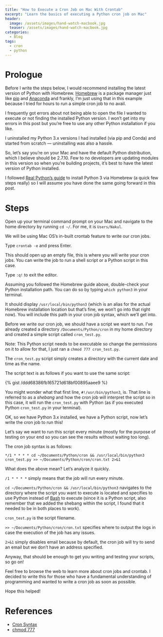 ```yaml
---
title: "How to Execute a Cron Job on Mac With Crontab"
excerpt: "Learn the basics of executing a Python cron job on Mac"
header: 
  image: /assets/images/hand-watch-macbook.jpg
  teaser: /assets/images/hand-watch-macbook.jpg
categories:
  - Blog
tags:
  - cron
  - python
---
```

# **Prologue**

Before I write the steps below, I would recommend installing the latest version of Python with Homebrew. [Homebrew](https://brew.sh/) is a package manager just like [pip](https://pip.pypa.io/en/stable/) and [Anaconda](https://www.anaconda.com/) and frankly, I’m just using that in this example because I tried for hours to run a simple cron job to no avail.

I frequently got errors about not being able to open the file I wanted to execute or not finding the installed Python version. I won’t get into my errors in this post but you’re free to use any other Python installation if you like.

I uninstalled my Python 3.x versions I had installed (via pip and Conda) and started from scratch — uninstalling was also a hassle.

So, let’s say you’re on your Mac and have the default Python distribution, which I believe should be 2.7.10. Few to no developers are updating modules in this version so when you’re building projects, it’s best to have the latest version of Python installed.

I followed [Real Python’s guide](https://realpython.com/installing-python/#step-2-install-homebrew-part-2) to install Python 3 via Homebrew (a quick few steps really) so I will assume you have done the same going forward in this post.

# **Steps**

Open up your terminal command prompt on your Mac and navigate to the home directory by running `cd ~/`. For me, it is `Users/Nakul`.

We will be using Mac OS’s in-built crontab feature to write our cron jobs.

Type `crontab -e` and press Enter.

This should open up an empty file, this is where you will write your cron jobs. You can write the job to run a shell script or a Python script in this case.

Type `:q!` to exit the editor.

Assuming you followed the Homebrew guide above, double-check your Python installation path. You can do so by typing `which python3` in your terminal.

It should display `/usr/local/bin/python3` (which is an alias for the actual Homebrew installation location but that’s fine, we won’t go into that right now). You will include this path in your cron job syntax, which we’ll get into.

Before we write our cron job, we should have a script we want to run. I’ve already created a directory `/Documents/Python/cron` in my home directory and created a simple script called `cron_test.py`.

Note: This Python script needs to be executable so change the permissions on it to allow for that, I just ran a `chmod 777 cron_test.py`.

The `cron_test.py` script simply creates a directory with the current date and time as the name.

The script text is as follows if you want to use the same script:

{% gist /ddd68386fb165721d618bf00895aaee9 %}


You might wonder what that first line, `#!/usr/bin/python3`, is. That line is referred to as a *shebang* and how the cron job will interpret the script so in this case, it will run the `cron_test.py` with Python (as if you executed Python `cron_test.py` in your terminal).

OK, so we have Python 3.x installed, we have a Python script, now let’s write the cron job to run this!

Let’s say we want to run this script every minute (mostly for the purpose of testing on your end so you can see the results without waiting too long).

The cron job syntax is as follows:

```
*/1 * * * * cd ~/Documents/Python/cron && /usr/local/bin/python3 cron_test.py >> ~/Documents/Python/cron/cron.txt 2>&1
```

What does the above mean? Let’s analyze it quickly.

`/1 * * * *` simply means that the job will run every minute.

`cd ~/Documents/Python/cron && /usr/local/bin/python3` navigates to the directory where the script you want to execute is located and specifies to use Python instead of [Bash](https://www.gnu.org/software/bash/) to execute (since it is a Python script, also remember that we added the shebang within the script, I found that it needed to be in both places to work).

`cron_test.py` is the script filename.

`>> ~/Documents/Python/cron/cron.txt` specifies where to output the logs in case the execution of the job has any issues.

`2>&1` simply disables email because by default, the cron job will try to send an email but we don’t have an address specified.

Anyway, that should be enough to get you writing and testing your scripts, so go on!

Feel free to browse the web to learn more about cron jobs and crontab. I decided to write this for those who have a fundamental understanding of programming and wanted to write a cron job as soon as possible.

Hope this helped!

# References
* <a href="https://www.adminschoice.com/crontab-quick-reference" target="_blank">Cron Syntax</a>
* <a href="https://linuxize.com/post/what-does-chmod-777-mean/" target="_blank">chmod 777</a>

